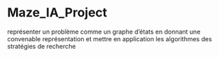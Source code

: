 # Maze_IA_Project 
 représenter un problème comme un graphe d’états en donnant une convenable représentation et mettre en application les algorithmes des stratégies de recherche
